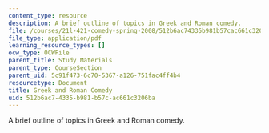 ```yaml
---
content_type: resource
description: A brief outline of topics in Greek and Roman comedy.
file: /courses/21l-421-comedy-spring-2008/512b6ac74335b981b57cac661c3206ba_greek_roman.pdf
file_type: application/pdf
learning_resource_types: []
ocw_type: OCWFile
parent_title: Study Materials
parent_type: CourseSection
parent_uid: 5c91f473-6c70-5367-a126-751fac4ff4b4
resourcetype: Document
title: Greek and Roman Comedy
uid: 512b6ac7-4335-b981-b57c-ac661c3206ba
---
```

A brief outline of topics in Greek and Roman comedy.

